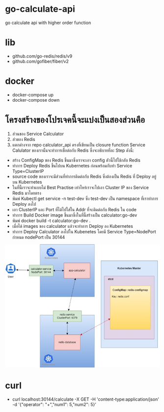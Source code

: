 # go-calculate-api
go calculate api with higher order function

# lib
- github.com/go-redis/redis/v9
- github.com/gofiber/fiber/v2

# docker
- docker-compose up
- docker-compose down

# โครงสร้างของโปรเจคนี้จะแบ่งเป็นสองส่วนคือ 
1. ส่วนของ Service Calculator
2. ส่วของ Redis
3. แตกต่างจาก repo calculator_api ตรงที่เขียนเป็น closure function
Service Calulator ของเรานั้นจะทำการเชื่อต่อกับ Redis ซึ่งจะอธิบายที่ละ Step ดังนี้:
- สร้าง ConfigMap ของ Redis ขึ้นมาซึ่งเราจะเอา config ตัวนี้ไปใช้กลับ Redis
- ทำการ Deploy Redis ขึ้นไปบน Kubernetes ก่อนพร้อมกับทำ Service Type=ClusterIP
- source code ของเราจะมีส่วนที่ทำการติดต่อกับ Redis ซึ่งต้องเป็น Redis ที่ Deploy อยู่บน Kubernetes
- ในที่นี้เราจะทำแบบไม่ Best Practise เท่าไหร่เราจะไปเอา Cluster IP ของ Service Redis มาโดยตรง
- พิมพ์ Kubectl get service -n test-dev ซึ่ง test-dev เป็น namespace ที่เราทำการ Deploy ลงไป
- เอา ClusterIP และ Port ที่ได้ไปใส่ใน Addr ที่จะติดต่อกับ Redis ใน code
- ทำการ Build Docker image ขึ้นมาซึ่งในที่นี้สร้างเป็น calculator:go-dev
- พิมพ์ docker build -t calculator:go-dev .
- เมื่อได้ images ของ calculator แล้วจะทำการ Deploy ลง Kubernetes
- ทำการ Deploy Calculator ลงไปใน Kubenetes โดยมี Service Type=NodePort กำหนด nodePort เป็น 30144

<p align="center">
  <img src="./images/git_k8s.jpg">
</p>

# curl 
- curl localhost:30144/calculate -X GET -H 'content-type:application/json' -d '{"operator": "+","num1": 5,"num2": 5}'
